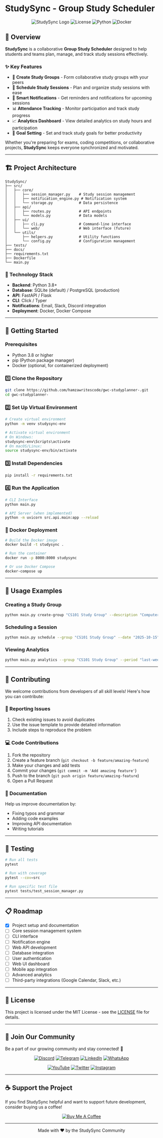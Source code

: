 # StudySync - Group Study Scheduler

<div align="center">

![StudySync Logo](https://img.shields.io/badge/StudySync-Group%20Study%20Scheduler-blue?style=for-the-badge)
![License](https://img.shields.io/badge/License-MIT-green?style=for-the-badge)
![Python](https://img.shields.io/badge/Python-3.8%2B-blue?style=for-the-badge&logo=python)
![Docker](https://img.shields.io/badge/Docker-Ready-blue?style=for-the-badge&logo=docker)

</div>

## 📌 Overview

**StudySync** is a collaborative **Group Study Scheduler** designed to help students and teams plan, manage, and track study sessions effectively.

### ✨ Key Features

- 👥 **Create Study Groups** - Form collaborative study groups with your peers
- 📅 **Schedule Study Sessions** - Plan and organize study sessions with ease
- 🔔 **Smart Notifications** - Get reminders and notifications for upcoming sessions
- 📊 **Attendance Tracking** - Monitor participation and track study progress
- 📈 **Analytics Dashboard** - View detailed analytics on study hours and participation
- 🎯 **Goal Setting** - Set and track study goals for better productivity

Whether you're preparing for exams, coding competitions, or collaborative projects, **StudySync** keeps everyone synchronized and motivated.

---

## 🏗️ Project Architecture

```
StudySync/
├── src/
│   ├── core/
│   │   ├── session_manager.py    # Study session management
│   │   ├── notification_engine.py # Notification system
│   │   └── storage.py            # Data persistence
│   ├── api/
│   │   ├── routes.py             # API endpoints
│   │   └── models.py             # Data models
│   ├── ui/
│   │   ├── cli.py                # Command-line interface
│   │   └── web/                  # Web interface (future)
│   └── utils/
│       ├── helpers.py            # Utility functions
│       └── config.py             # Configuration management
├── tests/
├── docs/
├── requirements.txt
├── Dockerfile
└── main.py
```

### 🔧 Technology Stack

- **Backend**: Python 3.8+
- **Database**: SQLite (default) / PostgreSQL (production)
- **API**: FastAPI / Flask
- **CLI**: Click / Typer
- **Notifications**: Email, Slack, Discord integration
- **Deployment**: Docker, Docker Compose

---

## 🚀 Getting Started

### Prerequisites

- Python 3.8 or higher
- pip (Python package manager)
- Docker (optional, for containerized deployment)

### 1️⃣ Clone the Repository

```bash
git clone https://github.com/hamzawritescode/gwc-studyplanner-.git
cd gwc-studyplanner-
```

### 2️⃣ Set Up Virtual Environment

```bash
# Create virtual environment
python -m venv studysync-env

# Activate virtual environment
# On Windows:
studysync-env\Scripts\activate
# On macOS/Linux:
source studysync-env/bin/activate
```

### 3️⃣ Install Dependencies

```bash
pip install -r requirements.txt
```

### 4️⃣ Run the Application

```bash
# CLI Interface
python main.py

# API Server (when implemented)
python -m uvicorn src.api.main:app --reload
```

### 🐳 Docker Deployment

```bash
# Build the Docker image
docker build -t studysync .

# Run the container
docker run -p 8000:8000 studysync

# Or use Docker Compose
docker-compose up
```

---

## 📖 Usage Examples

### Creating a Study Group

```bash
python main.py create-group "CS101 Study Group" --description "Computer Science fundamentals"
```

### Scheduling a Session

```bash
python main.py schedule --group "CS101 Study Group" --date "2025-10-15" --time "14:00" --duration "2h"
```

### Viewing Analytics

```bash
python main.py analytics --group "CS101 Study Group" --period "last-week"
```

---

## 🤝 Contributing

We welcome contributions from developers of all skill levels! Here's how you can contribute:

### 🐛 Reporting Issues

1. Check existing issues to avoid duplicates
2. Use the issue template to provide detailed information
3. Include steps to reproduce the problem

### 💻 Code Contributions

1. Fork the repository
2. Create a feature branch (`git checkout -b feature/amazing-feature`)
3. Make your changes and add tests
4. Commit your changes (`git commit -m 'Add amazing feature'`)
5. Push to the branch (`git push origin feature/amazing-feature`)
6. Open a Pull Request

### 📝 Documentation

Help us improve documentation by:

- Fixing typos and grammar
- Adding code examples
- Improving API documentation
- Writing tutorials

---

## 🧪 Testing

```bash
# Run all tests
pytest

# Run with coverage
pytest --cov=src

# Run specific test file
pytest tests/test_session_manager.py
```

---

## 📋 Roadmap

- [x] Project setup and documentation
- [ ] Core session management system
- [ ] CLI interface
- [ ] Notification engine
- [ ] Web API development
- [ ] Database integration
- [ ] User authentication
- [ ] Web UI dashboard
- [ ] Mobile app integration
- [ ] Advanced analytics
- [ ] Third-party integrations (Google Calendar, Slack, etc.)

---

## 📄 License

This project is licensed under the MIT License - see the [LICENSE](LICENSE) file for details.

---

## 📢 Join Our Community

Be a part of our growing community and stay connected! 🚀

<div align="center">

[![Discord](https://img.shields.io/badge/Discord-Join%20Us-7289da?style=for-the-badge&logo=discord)](https://discord.gg/YMJp48qbwR)
[![Telegram](https://img.shields.io/badge/Telegram-Join%20Chat-0088cc?style=for-the-badge&logo=telegram)](https://t.me/gwcacademy)
[![LinkedIn](https://img.shields.io/badge/LinkedIn-Follow%20Us-0077b5?style=for-the-badge&logo=linkedin)](https://www.linkedin.com/company/gwc-academy/)
[![WhatsApp](https://img.shields.io/badge/WhatsApp-Community-25d366?style=for-the-badge&logo=whatsapp)](https://whatsapp.com/channel/0029ValnoT1CBtxNi4lt8h1s)

[![YouTube](https://img.shields.io/badge/YouTube-Subscribe-ff0000?style=for-the-badge&logo=youtube)](https://www.youtube.com/c/growwithcode?sub_confirmation=1)
[![Twitter](https://img.shields.io/badge/Twitter-Follow-1da1f2?style=for-the-badge&logo=twitter)](https://x.com/goshwami_manish)
[![Instagram](https://img.shields.io/badge/Instagram-Follow-e4405f?style=for-the-badge&logo=instagram)](https://www.instagram.com/grow_with_code)

</div>

---

## ☕ Support the Project

If you find StudySync helpful and want to support future development, consider buying us a coffee!

<div align="center">

[![Buy Me A Coffee](https://img.shields.io/badge/Buy%20Me%20A%20Coffee-Support%20Development-ffdd00?style=for-the-badge&logo=buy-me-a-coffee&logoColor=black)](https://www.buymeacoffee.com/mgoshwami1c)

</div>

---

<div align="center">
Made with ❤️ by the StudySync Community
</div>
